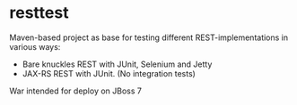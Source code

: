 resttest
========

Maven-based project as base for testing different REST-implementations in various ways:
- Bare knuckles REST with JUnit, Selenium and Jetty
- JAX-RS REST with JUnit. (No integration tests)

War intended for deploy on JBoss 7
